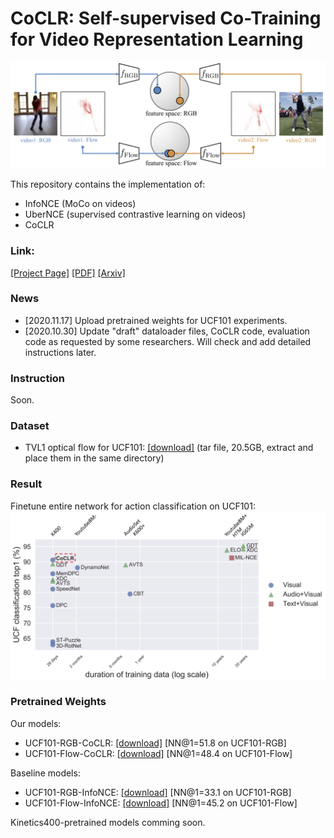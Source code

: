 # CoCLR: Self-supervised Co-Training for Video Representation Learning

![arch](asset/teaser.png)

This repository contains the implementation of:

* InfoNCE (MoCo on videos)
* UberNCE (supervised contrastive learning on videos)
* CoCLR

### Link: 

[[Project Page]](http://www.robots.ox.ac.uk/~vgg/research/CoCLR/)
[[PDF]](http://www.robots.ox.ac.uk/~vgg/publications/2020/Han20b/han20b.pdf)
[[Arxiv]](https://arxiv.org/abs/2010.09709)

### News
* [2020.11.17] Upload pretrained weights for UCF101 experiments.
* [2020.10.30] Update "draft" dataloader files, CoCLR code, evaluation code as requested by some researchers. Will check and add detailed instructions later.

### Instruction
Soon.

### Dataset
* TVL1 optical flow for UCF101: [[download]](http://www.robots.ox.ac.uk/~htd/tar/ucf101_flow_lmdb.tar) (tar file, 20.5GB, extract and place them in the same directory)

### Result
Finetune entire network for action classification on UCF101:
![arch](asset/coclr-finetune.png)

### Pretrained Weights

Our models:
* UCF101-RGB-CoCLR: [[download]](http://www.robots.ox.ac.uk/~htd/coclr/CoCLR-ucf101-rgb-128-s3d-ep182.tar) [NN@1=51.8 on UCF101-RGB]
* UCF101-Flow-CoCLR: [[download]](http://www.robots.ox.ac.uk/~htd/coclr/CoCLR-ucf101-flow-128-s3d-epoch109.pth.tar) [NN@1=48.4 on UCF101-Flow]

Baseline models:
* UCF101-RGB-InfoNCE: [[download]](http://www.robots.ox.ac.uk/~htd/coclr/InfoNCE-ucf101-rgb-128-s3d-ep399.pth.tar) [NN@1=33.1 on UCF101-RGB]
* UCF101-Flow-InfoNCE: [[download]](http://www.robots.ox.ac.uk/~htd/coclr/InfoNCE-ucf101-f-128-s3d-ep396.pth.tar) [NN@1=45.2 on UCF101-Flow]

Kinetics400-pretrained models comming soon. 

